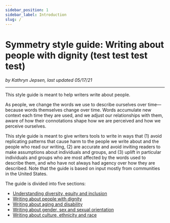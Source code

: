 ```yaml
---
sidebar_position: 1
sidebar_label: Introduction
slug: /
---
```


# Symmetry style guide: Writing about people with dignity (test test test test)

*by Kathryn Jepsen, last updated 05/17/21*

---

This style guide is meant to help writers write about people.
 
As people, we change the words we use to describe ourselves over time—because words themselves change over time. Words accumulate new context each time they are used, and we adjust our relationships with them, aware of how their connotations shape how we are perceived and how we perceive ourselves.
 
This style guide is meant to give writers tools to write in ways that (1) avoid replicating patterns that cause harm to the people we write about and the people who read our writing, (2) are accurate and avoid inviting readers to make assumptions about individuals and groups, and (3) uplift in particular individuals and groups who are most affected by the words used to describe them, and who have not always had agency over how they are described. Note that the guide is based on input mostly from communities in the United States.
 
 
The guide is divided into five sections:

- [Understanding diversity, equity and inclusion](understanding-diversity-equity-and-inclusion)
- [Writing about people with dignity](writing-about-people-with-dignity)
- [Writing about aging and disability](writing-about-aging-and-disability)
- [Writing about gender, sex and sexual orientation](writing-about-gender-sex-and-sexual-orientation)
- [Writing about culture, ethnicity and race](writing-about-culture-ethnicity-and-race)



